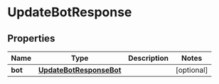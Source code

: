

# UpdateBotResponse


## Properties

| Name | Type | Description | Notes |
|------------ | ------------- | ------------- | -------------|
|**bot** | [**UpdateBotResponseBot**](UpdateBotResponseBot.md) |  |  [optional] |




